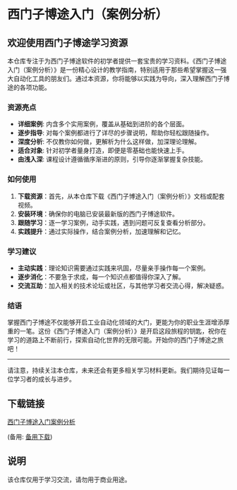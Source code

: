 # 西门子博途入门（案例分析）

## 欢迎使用西门子博途学习资源

本仓库专注于为西门子博途软件的初学者提供一套宝贵的学习资料。《西门子博途入门（案例分析）》是一份精心设计的教学指南，特别适用于那些希望掌握这一强大自动化工具的朋友们。通过本资源，你将能够以实践为导向，深入理解西门子博途的各项功能。

### 资源亮点

- **详细案例**: 内含多个实用案例，覆盖从基础到进阶的各个层面。
- **逐步指导**: 对每个案例都进行了详尽的步骤说明，帮助你轻松跟随操作。
- **深度分析**: 不仅教你如何做，更解析为什么这样做，加深理论理解。
- **适合对象**: 针对初学者量身打造，即便是零基础也能快速上手。
- **由浅入深**: 课程设计遵循循序渐进的原则，引导你逐渐掌握复杂技能。

### 如何使用

1. **下载资源**：首先，从本仓库下载《西门子博途入门（案例分析）》文档或配套视频。
2. **安装环境**：确保你的电脑已安装最新版的西门子博途软件。
3. **跟随学习**：逐一学习案例，动手实践，遇到问题可反复查看分析部分。
4. **实践提升**：通过实际操作，结合案例分析，加速理解和记忆。

### 学习建议

- **主动实践**：理论知识需要通过实践来巩固，尽量亲手操作每一个案例。
- **逐步消化**：不要急于求成，每一个知识点都值得你深入了解。
- **交流互助**：加入相关的技术论坛或社区，与其他学习者交流心得，解决疑惑。

### 结语

掌握西门子博途不仅能够开启工业自动化领域的大门，更能为你的职业生涯增添厚重的一笔。这份《西门子博途入门（案例分析）》是开启这段旅程的钥匙，祝你在学习的道路上不断前行，探索自动化世界的无限可能。开始你的西门子博途之旅吧！

---

请注意，持续关注本仓库，未来还会有更多相关学习材料更新。我们期待见证每一位学习者的成长与进步。

## 下载链接
[西门子博途入门案例分析]() 

(备用: [备用下载](https://pan.baidu.com/s/1bGw8sDkIkXmKlFZIWO6bOg?pwd=1234))

## 说明

该仓库仅用于学习交流，请勿用于商业用途。
